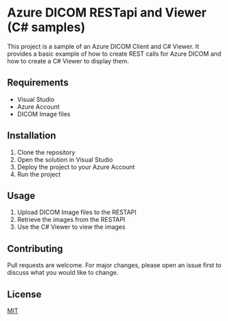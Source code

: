 # Azure DICOM RESTapi and Viewer (C# samples)

This project is a sample of an Azure DICOM Client and C# Viewer. It provides a basic example of how to create REST calls for Azure DICOM and how to create a C# Viewer to display them.

## Requirements

* Visual Studio
* Azure Account
* DICOM Image files

## Installation

1. Clone the repository
2. Open the solution in Visual Studio
3. Deploy the project to your Azure Account
4. Run the project

## Usage

1. Upload DICOM Image files to the RESTAPI
2. Retrieve the images from the RESTAPI
3. Use the C# Viewer to view the images

## Contributing

Pull requests are welcome. For major changes, please open an issue first to discuss what you would like to change.

## License

[MIT](https://choosealicense.com/licenses/mit/)
